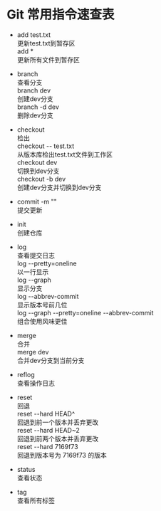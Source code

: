 # Git 常用指令速查表

* add test.txt  
  更新test.txt到暂存区  
  add *  
  更新所有文件到暂存区  
    
* branch  
  查看分支  
  branch dev  
  创建dev分支  
  branch -d dev  
  删除dev分支  
    
* checkout  
  检出  
  checkout -- test.txt  
  从版本库检出test.txt文件到工作区  
  checkout dev  
  切换到dev分支  
  checkout -b dev  
  创建dev分支并切换到dev分支  
    
* commit -m "<message>"  
  提交更新  
    
* init  
  创建仓库  
    
* log  
  查看提交日志  
  log --pretty=oneline  
  以一行显示  
  log --graph  
  显示分支  
  log --abbrev-commit  
  显示版本号前几位  
  log --graph --pretty=oneline --abbrev-commit  
  组合使用风味更佳  
    
* merge  
  合并  
  merge dev  
  合并dev分支到当前分支  
    
* reflog  
  查看操作日志  
    
* reset  
  回退  
  reset --hard HEAD^  
  回退到前一个版本并丢弃更改  
  reset --hard HEAD~2  
  回退到前两个版本并丢弃更改  
  reset --hard 7169f73  
  回退到版本号为 7169f73 的版本  
    
* status  
  查看状态  
    
* tag  
  查看所有标签  
    